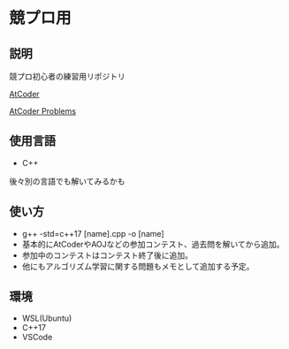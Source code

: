 # 競プロ用
## 説明
競プロ初心者の練習用リポジトリ

[AtCoder](https://atcoder.jp/users/tocc)

[AtCoder Problems](https://kenkoooo.com/atcoder/#/table/tocc)

## 使用言語
- C++

後々別の言語でも解いてみるかも

## 使い方
- g++ -std=c++17 [name].cpp -o [name]
- 基本的にAtCoderやAOJなどの参加コンテスト、過去問を解いてから追加。
- 参加中のコンテストはコンテスト終了後に追加。
- 他にもアルゴリズム学習に関する問題もメモとして追加する予定。

## 環境
- WSL(Ubuntu)
- C++17
- VSCode

